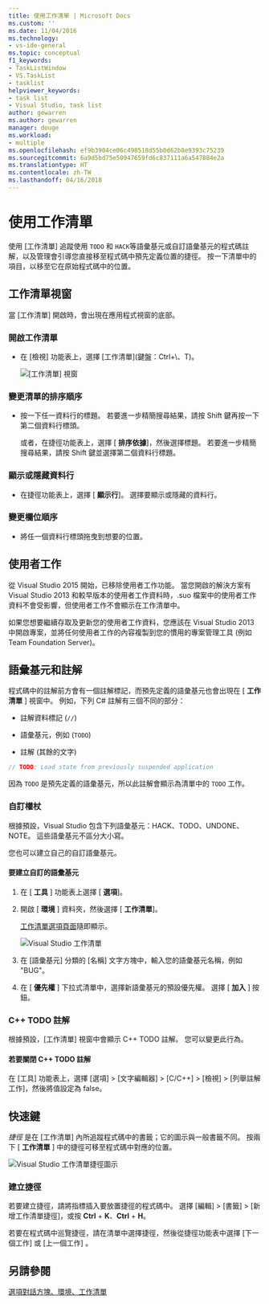 ```yaml
---
title: 使用工作清單 | Microsoft Docs
ms.custom: ''
ms.date: 11/04/2016
ms.technology:
- vs-ide-general
ms.topic: conceptual
f1_keywords:
- TaskListWindow
- VS.TaskList
- tasklist
helpviewer_keywords:
- task list
- Visual Studio, task list
author: gewarren
ms.author: gewarren
manager: douge
ms.workload:
- multiple
ms.openlocfilehash: ef9b3904ce06c498518d55b0d62b8e9393c75239
ms.sourcegitcommit: 6a9d5bd75e50947659fd6c837111a6a547884e2a
ms.translationtype: HT
ms.contentlocale: zh-TW
ms.lasthandoff: 04/16/2018
---
```

# <a name="using-the-task-list"></a>使用工作清單

使用 [工作清單]  追蹤使用 `TODO` 和 `HACK`等語彙基元或自訂語彙基元的程式碼註解，以及管理會引導您直接移至程式碼中預先定義位置的捷徑。 按一下清單中的項目，以移至它在原始程式碼中的位置。

## <a name="the-task-list-window"></a>工作清單視窗

當 [工作清單]  開啟時，會出現在應用程式視窗的底部。

### <a name="to-open-the-task-list"></a>開啟工作清單

- 在 [檢視] 功能表上，選擇 [工作清單]\(鍵盤：Ctrl+\\、T)。

    ![[工作清單] 視窗](../ide/media/vs2015_task_list.png "vs2015_task_list")

### <a name="to-change-the-sort-order-of-the-list"></a>變更清單的排序順序

- 按一下任一資料行的標題。 若要進一步精簡搜尋結果，請按 Shift 鍵再按一下第二個資料行標頭。

     或者，在捷徑功能表上，選擇 [ **排序依據**]，然後選擇標題。 若要進一步精簡搜尋結果，請按 Shift 鍵並選擇第二個資料行標題。

### <a name="to-show-or-hide-columns"></a>顯示或隱藏資料行

- 在捷徑功能表上，選擇 [ **顯示行**]。 選擇要顯示或隱藏的資料行。

### <a name="to-change-the-order-of-the-columns"></a>變更欄位順序

- 將任一個資料行標頭拖曳到想要的位置。

## <a name="user-tasks"></a>使用者工作

從 Visual Studio 2015 開始，已移除使用者工作功能。 當您開啟的解決方案有 Visual Studio 2013 和較早版本的使用者工作資料時，.suo 檔案中的使用者工作資料不會受影響，但使用者工作不會顯示在工作清單中。

如果您想要繼續存取及更新您的使用者工作資料，您應該在 Visual Studio 2013 中開啟專案，並將任何使用者工作的內容複製到您的慣用的專案管理工具 (例如 Team Foundation Server)。

## <a name="tokens-and-comments"></a>語彙基元和註解

程式碼中的註解前方會有一個註解標記，而預先定義的語彙基元也會出現在 [ **工作清單** ] 視窗中。 例如，下列 C# 註解有三個不同的部分：

- 註解資料標記 (`//`)

- 語彙基元，例如 (`TODO`)

- 註解 (其餘的文字)

```csharp
// TODO: Load state from previously suspended application
```

因為 `TODO` 是預先定義的語彙基元，所以此註解會顯示為清單中的 `TODO` 工作。

###  <a name="customTokens"></a> 自訂權杖

根據預設，Visual Studio 包含下列語彙基元：HACK、TODO、UNDONE、NOTE。 這些語彙基元不區分大小寫。

您也可以建立自己的自訂語彙基元。

#### <a name="to-create-a-custom-token"></a>要建立自訂的語彙基元

1. 在 [ **工具** ] 功能表上選擇 [ **選項**]。

2. 開啟 [ **環境** ] 資料夾，然後選擇 [ **工作清單**]。

     [工作清單選項頁面](../ide/reference/task-list-environment-options-dialog-box.md)隨即顯示。

     ![Visual Studio 工作清單](../ide/media/vs2015_task_list_options.png "vs2015_task_list_options")

3. 在 [語彙基元]  分類的 [名稱]  文字方塊中，輸入您的語彙基元名稱，例如 "BUG"。

4. 在 [ **優先權** ] 下拉式清單中，選擇新語彙基元的預設優先權。 選擇 [ **加入** ] 按鈕。

###  <a name="cppComments"></a> C++ TODO 註解

根據預設，[工作清單]  視窗中會顯示 C++ TODO 註解。 您可以變更此行為。

#### <a name="to-turn-off-c-todo-comments"></a>若要關閉 C++ TODO 註解

在 [工具] 功能表上，選擇 [選項] > [文字編輯器] > [C/C++] > [檢視] > [列舉註解工作]，然後將值設定為 false。

## <a name="shortcuts"></a>快速鍵

*捷徑* 是在 [工作清單] 內所追蹤程式碼中的書籤；它的圖示與一般書籤不同。 按兩下 [ **工作清單** ] 中的捷徑可移至程式碼中對應的位置。

![Visual Studio 工作清單捷徑圖示](../ide/media/vs2015_task_list_bookmark.png "vs2015_task_list_bookmark")

### <a name="to-create-a-shortcut"></a>建立捷徑

若要建立捷徑，請將指標插入要放置捷徑的程式碼中。 選擇 [編輯] > [書籤] > [新增工作清單捷徑]，或按 **Ctrl** + **K**、**Ctrl** + **H**。

若要在程式碼中巡覽捷徑，請在清單中選擇捷徑，然後從捷徑功能表中選擇 [下一個工作]  或 [上一個工作]  。

## <a name="see-also"></a>另請參閱

[選項對話方塊、環境、工作清單](../ide/reference/task-list-environment-options-dialog-box.md)
